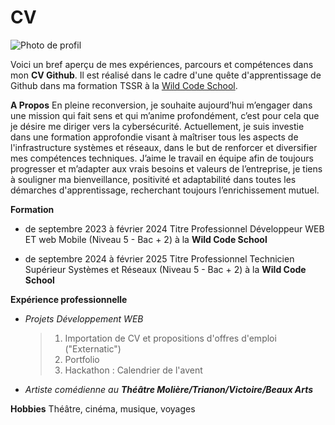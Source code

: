 # CV

![Photo de profil](https://cdn.pixabay.com/photo/2012/04/13/01/23/thumbs-up-31663_1280.png)


Voici un bref aperçu de mes expériences, parcours et compétences dans mon **CV Github**. Il est réalisé dans le cadre d'une quête d'apprentissage de Github dans ma formation TSSR à la [Wild Code School](https://www.wildcodeschool.com/fr-fr/).

**A Propos**
En pleine reconversion, je souhaite aujourd’hui m’engager dans une mission qui fait
sens et qui m’anime profondément, c’est pour
cela que je désire me diriger vers la cybersécurité.
Actuellement, je suis investie dans une formation
approfondie visant à maîtriser tous les aspects de
l'infrastructure systèmes et réseaux, dans le but de
renforcer et diversifier mes compétences
techniques. J’aime le travail en équipe afin de
toujours progresser et m’adapter aux vrais besoins
et valeurs de l’entreprise, je tiens à souligner ma
bienveillance, positivité et adaptabilité dans toutes
les démarches d'apprentissage, recherchant
toujours l’enrichissement mutuel.

**Formation**

- de septembre 2023 à février 2024
  Titre Professionnel Développeur WEB ET web Mobile (Niveau 5 - Bac + 2) à la **Wild Code School**

- de septembre 2024 à février 2025
  Titre Professionnel Technicien Supérieur
  Systèmes et Réseaux (Niveau 5 - Bac + 2) à la **Wild Code School**

**Expérience professionnelle**

- _Projets Développement WEB_

  > 1. Importation de CV et propositions d'offres d'emploi ("Externatic")
  > 2. Portfolio
  > 3. Hackathon : Calendrier de l'avent

- _Artiste comédienne au **Théâtre Molière/Trianon/Victoire/Beaux Arts**_

**Hobbies**
Théâtre, cinéma, musique, voyages
